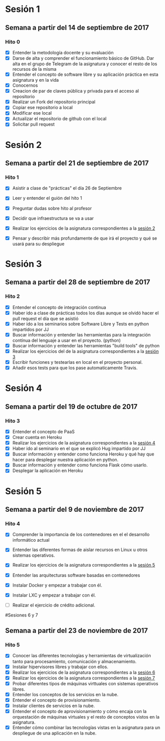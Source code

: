 # Sesión 1

## Semana a partir del 14 de septiembre de 2017

### Hito 0

- [X] Entender la metodología docente y su evaluación
- [X] Darse de alta y comprender el funcionamiento básico de GitHub. Dar alta en el grupo de Telegram de la asignatura y conocer el resto de los recursos de la misma
- [X] Entender el concepto de software libre y su aplicación práctica en esta asignatura y en la vida
- [X] Conocernos
- [X] Creacion de par de claves pública y privada para el acceso al repositorio
- [X] Realizar un Fork del repositorio principal
- [X] Copiar ese repositorio a local
- [X] Modificar ese local
- [X] Actualizar el repositorio de github con el local
- [X] Solicitar pull request

# Sesión 2

## Semana a partir del 21 de septiembre de 2017

### Hito 1

- [X] Asistir a clase de "prácticas" el día 26 de Septiembre
- [X] Leer y entender el guión del hito 1
- [X] Preguntar dudas sobre hito al profesor
- [X] Decidir que infraestructura se va a usar
- [X] Realizar los ejercicios de la asignatura correspondientes a la [sesión 2](https://github.com/guillesiesta/IV-17-18-Ejercicios/blob/master/ejercicios/sesion-02.md)
- [X] Pensar y describir más profundamente de que irá el proyecto y qué se usará para su despliegue
  

# Sesión 3

## Semana a partir del 28 de septiembre de 2017

### Hito 2

- [X] Entender el concepto de integración continua
- [X] Haber ido a clase de prácticas todos los días aunque se olvidó hacer el pull request el día que se asistió
- [X] Haber ido a los seminarios sobre Software Libre y Tests en python impartidos por JJ
- [X] Buscar información y entender las herramientas para la integración contínua del lenguaje a usar en el proyecto. (python)
- [X] Buscar información y entender las herramientas "build tools" de python
- [X] Realizar los ejercicios del de la asignatura correspondientes a la [sesión 3](https://github.com/guillesiesta/IV-17-18-Ejercicios/blob/master/ejercicios/sesion-03.md)
- [X] Escribir funciones y testearlas en local en el proyecto personal.
- [X] Añadir esos tests para que los pase automaticamente Travis.

# Sesión 4

## Semana a partir del 19 de octubre de 2017

### Hito 3

- [X] Entender el concepto de PaaS
- [X] Crear cuenta en Heroku
- [X] Realizar los ejercicios de la asignatura correspondientes a la [sesión 4](https://github.com/guillesiesta/IV-17-18-Ejercicios/blob/master/ejercicios/sesion-04.md)
- [X] Haber ido al seminario en el que se explicó Hug impartido por JJ
- [X] Buscar información y entender como funciona Heroku y qué hay que hacer para desplegar nuestra aplicación en python.
- [X] Buscar información y entender como funciona Flask cómo usarlo.
- [X] Desplegar la aplicación en Heroku

# Sesión 5

## Semana a partir del 9 de noviembre de 2017

### Hito 4

- [X] Comprender la importancia de los contenedores en el el desarrollo informático actual
- [X] Entender las diferentes formas de aislar recursos en Linux u otros sistemas operativos.
- [X] Realizar los ejercicios de la asignatura correspondientes a la [sesión 5](https://github.com/guillesiesta/IV-17-18-Ejercicios/blob/master/ejercicios/sesion-05.md)
- [X] Entender las arquitecturas software basadas en contenedores
- [X] Instalar Docker y empezar a trabajar con él.
- [X] Instalar LXC y empezar a trabajar con él.
- [ ] Realizar el ejercicio de crédito adicional.


#Sesiones 6 y 7

## Semana a partir del 23 de noviembre de 2017

### Hito 5

- [X] Conocer las diferentes tecnologías y herramientas de virtualización tanto para procesamiento, comunicación y almacenamiento.
- [X] Instalar hipervisores libres y trabajar con ellos.
- [X] Realizar los ejercicios de la asignatura correspondientes a la [sesión 6](https://github.com/guillesiesta/IV-17-18-Ejercicios/blob/master/ejercicios/sesion-06.md)
- [X] Realizar los ejercicios de la asignatura correspondientes a la [sesión 7](https://github.com/guillesiesta/IV-17-18-Ejercicios/blob/master/ejercicios/sesion-07.md)
- [X] Probar diferentes tipos de máquinas virttuales con sistemas operativos libres.
- [X] Entender los conceptos de los servicios en la nube.
- [X] Entender el concepto de provisionamiento.
- [X] Instalar clientes de servicios en la nube.
- [X] Entender el concepto de aprovisionamiento y cómo encaja con la orquestación de máquinas virtuales y el resto de conceptos vistos en la asignatura.
- [X] Entender cómo combinar las tecnologías vistas en la asignatura para un despliegue de una aplicación en la nube.
